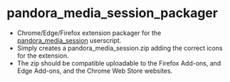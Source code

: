 # pandora_media_session_packager
- Chrome/Edge/Firefox extension packager for the [pandora_media_session](https://github.com/snaphat/pandora_media_session) userscript.
- Simply creates a pandora_media_session.zip adding the correct icons for the extension.
- The zip should be compatible uploadable to the Firefox Add-ons, and Edge Add-ons, and the Chrome Web Store websites.
